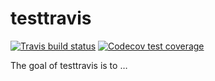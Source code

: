 
<!-- README.md is generated from README.Rmd. Please edit that file -->

# testtravis

<!-- badges: start -->

[![Travis build
status](https://travis-ci.org/DavisVaughan/testtravis.svg?branch=master)](https://travis-ci.org/DavisVaughan/testtravis)
[![Codecov test
coverage](https://codecov.io/gh/DavisVaughan/testtravis/branch/master/graph/badge.svg)](https://codecov.io/gh/DavisVaughan/testtravis?branch=master)
<!-- badges: end -->

The goal of testtravis is to …

